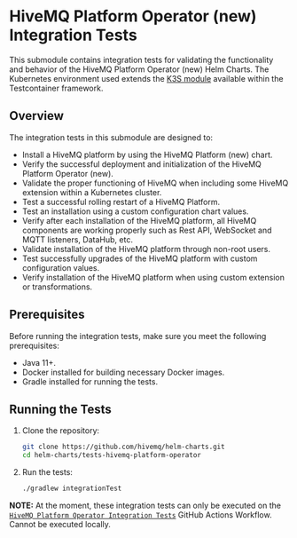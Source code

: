 # HiveMQ Platform Operator (new) Integration Tests

This submodule contains integration tests for validating the functionality and behavior of the HiveMQ Platform Operator (new) Helm Charts. The Kubernetes environment used extends the [K3S module](https://java.testcontainers.org/modules/k3s/) available within the Testcontainer framework.

## Overview

The integration tests in this submodule are designed to:

- Install a HiveMQ platform by using the HiveMQ Platform (new) chart.
- Verify the successful deployment and initialization of the HiveMQ Platform Operator (new).
- Validate the proper functioning of HiveMQ when including some HiveMQ extension within a Kubernetes cluster.
- Test a successful rolling restart of a HiveMQ Platform. 
- Test an installation using a custom configuration chart values.
- Verify after each installation of the HiveMQ platform, all HiveMQ components are working properly such as Rest API, WebSocket and MQTT listeners, DataHub, etc.
- Validate installation of the HiveMQ platform through non-root users.
- Test successfully upgrades of the HiveMQ platform with custom configuration values.
- Verify installation of the HiveMQ platform when using custom extension or transformations.

## Prerequisites

Before running the integration tests, make sure you meet the following prerequisites:

- Java 11+.
- Docker installed for building necessary Docker images.
- Gradle installed for running the tests.

## Running the Tests

1. Clone the repository:

   ```bash
   git clone https://github.com/hivemq/helm-charts.git
   cd helm-charts/tests-hivemq-platform-operator
   ```

2. Run the tests:

   ```bash
   ./gradlew integrationTest
   ```

**NOTE:** At the moment, these integration tests can only be executed on the [`HiveMQ Platform Operator Integration Tests`](../.github/workflows/hivemq-platform-operator-integration-test.yml) GitHub Actions Workflow. Cannot be executed locally.
